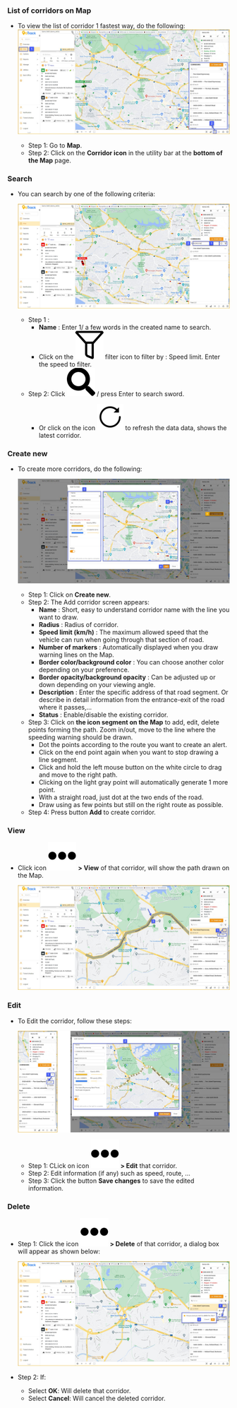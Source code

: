 ### List of corridors on Map
- To view the list of corridor 1 fastest way, do the following:
  <span style="display:block;text-align:left">![Interface Web](/docs/assets/images/web-english/map/map-corridor-icon.jpg)
  
  - Step 1: Go to **Map**.
  - Step 2: Click on the **Corridor icon** in the utility bar at the **bottom of the Map** page.

### Search

- You can search by one of the following criteria:
  
  <span style="display:block;text-align:left">![Interface Web](/docs/assets/images/web-english/map/map-corridor-search.jpg)
  
  - Step 1 :
    - **Name** : Enter 1/ a few words in the created name to search.
    - Click on the <span class="icon-left svg-filter-info">![Ok](/docs/assets/images/web-interface/icon/SVG/filter-alt.svg) filter icon to filter by : Speed ​​limit. Enter the speed to filter.
  - Step 2: Click <span class="icon-left svg-filter-tick">![Ok](/docs/assets/images/web-interface/icon/SVG/search.svg) / press Enter to search sword.
    - Or click on the icon <span class="icon-left svg-filter-info">![Ok](/docs/assets/images/web-interface/icon/SVG/icons8-reset.svg) to refresh the data data, shows the latest corridor.

### Create new

- To create more corridors, do the following:

    <span style="display:block;text-align:left">![Interface Web](/docs/assets/images/web-english/map/map-add-corridor.jpg)
  
  - Step 1: Click on **Create new**.
  - Step 2: The Add corridor screen appears:
    - **Name** : Short, easy to understand corridor name with the line you want to draw.
    - **Radius** : Radius of corridor.
    - **Speed ​​limit (km/h)** : The maximum allowed speed that the vehicle can run when going through that section of road.
    - **Number of markers** : Automatically displayed when you draw warning lines on the Map.
    - **Border color/background color** : You can choose another color depending on your preference.
    - **Border opacity/background opacity** : Can be adjusted up or down depending on your viewing angle.
    - **Description** : Enter the specific address of that road segment. Or describe in detail information from the entrance-exit of the road where it passes,...
    - **Status** : Enable/disable the existing corridor.
  - Step 3: Click on **the icon segment on the Map** to add, edit, delete points forming the path. Zoom in/out, move to the line where the speeding warning should be drawn.
    - Dot the points according to the route you want to create an alert.
    - Click on the end point again when you want to stop drawing a line segment.
    - Click and hold the left mouse button on the white circle to drag and move to the right path.
    - Clicking on the light gray point will automatically generate 1 more point.
    - With a straight road, just dot at the two ends of the road.
    - Draw using as few points but still on the right route as possible.
  - Step 4: Press button **Add** to create corridor.


### View
- Click icon <span class="icon-left svg-filter-info">![Ok](/docs/assets/images/web-interface/icon/SVG/ellipsis-h.svg) **> View** of that corridor, will show the path drawn on the Map.

    <span style="display:block;text-align:left">![Interface Web](/docs/assets/images/web-english/map/map-corridor-view.jpg)

### Edit
- To Edit the corridor, follow these steps:

    <span style="display:block;text-align:left">![Interface Web](/docs/assets/images/web-english/map/map-corridor-edit.jpg)

  - Step 1: CLick on icon **<span class="icon-left svg-filter-info">![Ok](/docs/assets/images/web-interface/icon/SVG/ellipsis-h.svg) > Edit** that corridor.
  - Step 2: Edit information (if any) such as speed, route, ...
  - Step 3: Click the button **Save changes** to save the edited information.

### Delete

- Step 1: Click the icon **<span class="icon-left svg-filter-info">![Ok](/docs/assets/images/web-interface/icon/SVG/ellipsis-h.svg) > Delete** of that corridor, a dialog box will appear as shown below:

    <span style="display:block;text-align:left">![Interface Web](/docs/assets/images/web-english/map/map-corridor-delete.jpg)

- Step 2: If:
  - Select **OK**: Will delete that corridor.
  - Select **Cancel**: Will cancel the deleted corridor.